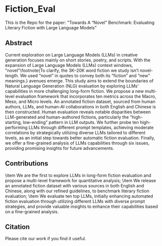 # Fiction_Eval
This is the Repo for the paper: "Towards A “Novel” Benchmark: Evaluating Literary Fiction with Large Language Models"
## Abstract
Current exploration on Large Language Models (LLMs) in creative generation focuses mainly on short stories, poetry, and scripts. With the expansion of Large Language Models (LLMs) context windows, "novel"\footnote{To clarify, the 3K–20K word fiction we study isn’t novel-length. We used “novel” in quotes to convey both its “fiction” and “new” meanings.} avenues emerge. This study aims to extend the boundaries of Natural Language Generation (NLG) evaluation by exploring LLMs' capabilities in more challenging long-form fiction. We propose a new multi-level evaluation framework that incorporates ten metrics across the Macro, Meso, and Micro levels. An annotated fiction dataset, sourced from human authors, LLMs, and human-AI collaborations in both English and Chinese is then constructed. Human evaluation reveals notable disparities between LLM-generated and human-authored fictions, particularly the “high-starting, low-ending” pattern in LLM outputs. We further probe ten high-performing LLMs through different prompt templates, achieving moderate correlations by strategically utilizing diverse LLMs tailored to different levels, as an initial step towards better automatic fiction evaluation. Finally, we offer a fine-grained analysis of LLMs capabilities through six issues, providing promising insights for future advancements.

## Contributions
\item We are the first to explore LLMs in long-form fiction evaluation and propose a multi-level framework for quantitative analysis;
\item We release an annotated fiction dataset with various sources in both English and Chinese, along with our refined guidelines, to benchmark literary fiction evaluation;
\item We evaluate ten top LLMs, initially enhancing automated fiction evaluation through utilizing different LLMs with diverse prompt strategies, and provide valuable insights to enhance their capabilities based on a fine-grained analysis.

## Citation
Please cite our work if you find it useful.
